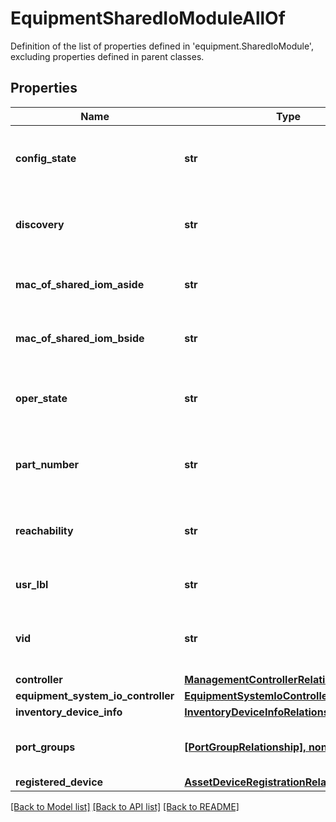# EquipmentSharedIoModuleAllOf

Definition of the list of properties defined in 'equipment.SharedIoModule', excluding properties defined in parent classes.
## Properties
Name | Type | Description | Notes
------------ | ------------- | ------------- | -------------
**config_state** | **str** | This field identifies the configuration state for this SIOM Unit. | [optional] [readonly] 
**discovery** | **str** | This field identifies the discovery state of SIOM. | [optional] [readonly] 
**mac_of_shared_iom_aside** | **str** | This field identifies the MAC of IOM-A side. | [optional] [readonly] 
**mac_of_shared_iom_bside** | **str** | This field identifies the MAC of IOM-B side. | [optional] [readonly] 
**oper_state** | **str** | This field identifies the SIOM operational state. | [optional] [readonly] 
**part_number** | **str** | This field identifies the Part Number for this SIOM Unit. | [optional] [readonly] 
**reachability** | **str** | This field identifies the reachability to FI-A and B side. | [optional] [readonly] 
**usr_lbl** | **str** | User label configured for the SIOM. | [optional] [readonly] 
**vid** | **str** | This field identifies the vendor id for this SIOM Unit. | [optional] [readonly] 
**controller** | [**ManagementControllerRelationship**](ManagementControllerRelationship.md) |  | [optional] 
**equipment_system_io_controller** | [**EquipmentSystemIoControllerRelationship**](EquipmentSystemIoControllerRelationship.md) |  | [optional] 
**inventory_device_info** | [**InventoryDeviceInfoRelationship**](InventoryDeviceInfoRelationship.md) |  | [optional] 
**port_groups** | [**[PortGroupRelationship], none_type**](PortGroupRelationship.md) | An array of relationships to portGroup resources. | [optional] [readonly] 
**registered_device** | [**AssetDeviceRegistrationRelationship**](AssetDeviceRegistrationRelationship.md) |  | [optional] 

[[Back to Model list]](../README.md#documentation-for-models) [[Back to API list]](../README.md#documentation-for-api-endpoints) [[Back to README]](../README.md)


